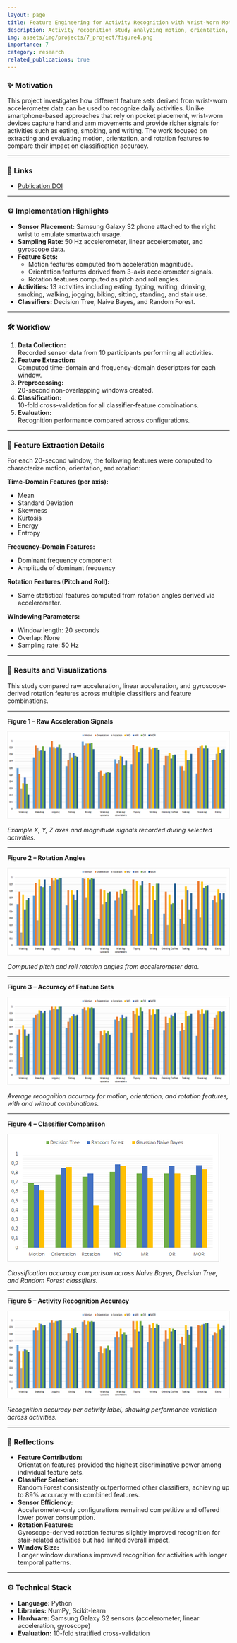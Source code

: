 ```yaml
---
layout: page
title: Feature Engineering for Activity Recognition with Wrist-Worn Motion Sensors
description: Activity recognition study analyzing motion, orientation, and rotation features from wrist-worn accelerometer data to classify daily activities.
img: assets/img/projects/7_project/figure4.png
importance: 7
category: research
related_publications: true
---
```


### ✨ Motivation

This project investigates how different feature sets derived from wrist-worn accelerometer data can be used to recognize daily activities. Unlike smartphone-based approaches that rely on pocket placement, wrist-worn devices capture hand and arm movements and provide richer signals for activities such as eating, smoking, and writing. The work focused on extracting and evaluating motion, orientation, and rotation features to compare their impact on classification accuracy.

---

### 🔗 Links

- [Publication DOI](https://doi.org/10.5220/0006007100760084)

---

### ⚙️ Implementation Highlights

- **Sensor Placement:** Samsung Galaxy S2 phone attached to the right wrist to emulate smartwatch usage.
- **Sampling Rate:** 50 Hz accelerometer, linear accelerometer, and gyroscope data.
- **Feature Sets:**
  - Motion features computed from acceleration magnitude.
  - Orientation features derived from 3-axis accelerometer signals.
  - Rotation features computed as pitch and roll angles.
- **Activities:** 13 activities including eating, typing, writing, drinking, smoking, walking, jogging, biking, sitting, standing, and stair use.
- **Classifiers:** Decision Tree, Naive Bayes, and Random Forest.

---

### 🛠️ Workflow

1. **Data Collection:**  
   Recorded sensor data from 10 participants performing all activities.
2. **Feature Extraction:**  
   Computed time-domain and frequency-domain descriptors for each window.
3. **Preprocessing:**  
   20-second non-overlapping windows created.
4. **Classification:**  
   10-fold cross-validation for all classifier-feature combinations.
5. **Evaluation:**  
   Recognition performance compared across configurations.

---

### 🧩 Feature Extraction Details

For each 20-second window, the following features were computed to characterize motion, orientation, and rotation:

**Time-Domain Features (per axis):**
- Mean
- Standard Deviation
- Skewness
- Kurtosis
- Energy
- Entropy

**Frequency-Domain Features:**
- Dominant frequency component
- Amplitude of dominant frequency

**Rotation Features (Pitch and Roll):**
- Same statistical features computed from rotation angles derived via accelerometer.

**Windowing Parameters:**
- Window length: 20 seconds
- Overlap: None
- Sampling rate: 50 Hz

---

### 🧪 Results and Visualizations

This study compared raw acceleration, linear acceleration, and gyroscope-derived rotation features across multiple classifiers and feature combinations.

---

**Figure 1 – Raw Acceleration Signals**

<img src="/assets/img/projects/7_project/figure1.png" alt="Raw Acceleration Signals" class="img-fluid rounded z-depth-1">
<p class="mt-2 text-center"><em>Example X, Y, Z axes and magnitude signals recorded during selected activities.</em></p>

---

**Figure 2 – Rotation Angles**

<img src="/assets/img/projects/7_project/figure2.png" alt="Rotation Angles" class="img-fluid rounded z-depth-1">
<p class="mt-2 text-center"><em>Computed pitch and roll rotation angles from accelerometer data.</em></p>

---

**Figure 3 – Accuracy of Feature Sets**

<img src="/assets/img/projects/7_project/figure3.png" alt="Feature Set Accuracy" class="img-fluid rounded z-depth-1">
<p class="mt-2 text-center"><em>Average recognition accuracy for motion, orientation, and rotation features, with and without combinations.</em></p>

---

**Figure 4 – Classifier Comparison**

<img src="/assets/img/projects/7_project/figure4.png" alt="Classifier Comparison" class="img-fluid rounded z-depth-1">
<p class="mt-2 text-center"><em>Classification accuracy comparison across Naive Bayes, Decision Tree, and Random Forest classifiers.</em></p>

---

**Figure 5 – Activity Recognition Accuracy**

<img src="/assets/img/projects/7_project/figure5.png" alt="Activity Accuracy" class="img-fluid rounded z-depth-1">
<p class="mt-2 text-center"><em>Recognition accuracy per activity label, showing performance variation across activities.</em></p>

---

### 📝 Reflections

- **Feature Contribution:**  
  Orientation features provided the highest discriminative power among individual feature sets.
- **Classifier Selection:**  
  Random Forest consistently outperformed other classifiers, achieving up to 89% accuracy with combined features.
- **Sensor Efficiency:**  
  Accelerometer-only configurations remained competitive and offered lower power consumption.
- **Rotation Features:**  
  Gyroscope-derived rotation features slightly improved recognition for stair-related activities but had limited overall impact.
- **Window Size:**  
  Longer window durations improved recognition for activities with longer temporal patterns.

---

### ⚙️ Technical Stack

- **Language:** Python
- **Libraries:** NumPy, Scikit-learn
- **Hardware:** Samsung Galaxy S2 sensors (accelerometer, linear acceleration, gyroscope)
- **Evaluation:** 10-fold stratified cross-validation

